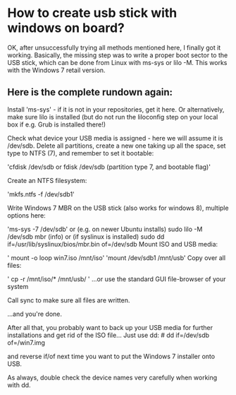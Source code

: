 # How to create usb stick with windows on board? #

OK, after unsuccessfully trying all methods mentioned here, I finally got it working. Basically, the missing step was to write a proper boot sector to the USB stick, which can be done from Linux with ms-sys or lilo -M. This works with the Windows 7 retail version.

## Here is the complete rundown again:

Install 'ms-sys' - if it is not in your repositories, get it here. Or alternatively, make sure lilo is installed (but do not run the liloconfig step on your local box if e.g. Grub is installed there!)

Check what device your USB media is assigned - here we will assume it is /dev/sdb. Delete all partitions, create a new one taking up all the space, set type to NTFS (7), and remember to set it bootable:

'cfdisk /dev/sdb   or   fdisk /dev/sdb (partition type 7, and bootable flag)'

Create an NTFS filesystem:

'mkfs.ntfs -f /dev/sdb1'

Write Windows 7 MBR on the USB stick (also works for windows 8), multiple options here:

'ms-sys -7 /dev/sdb'
or (e.g. on newer Ubuntu installs) sudo lilo -M  /dev/sdb mbr (info)
or (if syslinux is installed) sudo dd if=/usr/lib/syslinux/bios/mbr.bin of=/dev/sdb
Mount ISO and USB media:

' mount -o loop win7.iso /mnt/iso'
'mount /dev/sdb1 /mnt/usb'
Copy over all files:

' cp -r /mnt/iso/* /mnt/usb/ '  ...or use the standard GUI file-browser of your system

Call sync to make sure all files are written.

...and you're done.

After all that, you probably want to back up your USB media for further installations and get rid of the ISO file... Just use dd: # dd if=/dev/sdb of=/win7.img

and reverse if/of next time you want to put the Windows 7 installer onto USB.

As always, double check the device names very carefully when working with dd.
